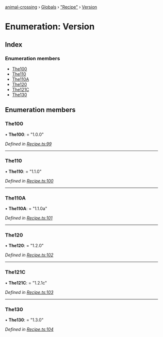 [animal-crossing](../README.md) › [Globals](../globals.md) › ["Recipe"](../modules/_recipe_.md) › [Version](_recipe_.version.md)

# Enumeration: Version

## Index

### Enumeration members

* [The100](_recipe_.version.md#the100)
* [The110](_recipe_.version.md#the110)
* [The110A](_recipe_.version.md#the110a)
* [The120](_recipe_.version.md#the120)
* [The121C](_recipe_.version.md#the121c)
* [The130](_recipe_.version.md#the130)

## Enumeration members

###  The100

• **The100**: = "1.0.0"

*Defined in [Recipe.ts:99](https://github.com/Norviah/animal-crossing/blob/09a17bd/module/types/Recipe.ts#L99)*

___

###  The110

• **The110**: = "1.1.0"

*Defined in [Recipe.ts:100](https://github.com/Norviah/animal-crossing/blob/09a17bd/module/types/Recipe.ts#L100)*

___

###  The110A

• **The110A**: = "1.1.0a"

*Defined in [Recipe.ts:101](https://github.com/Norviah/animal-crossing/blob/09a17bd/module/types/Recipe.ts#L101)*

___

###  The120

• **The120**: = "1.2.0"

*Defined in [Recipe.ts:102](https://github.com/Norviah/animal-crossing/blob/09a17bd/module/types/Recipe.ts#L102)*

___

###  The121C

• **The121C**: = "1.2.1c"

*Defined in [Recipe.ts:103](https://github.com/Norviah/animal-crossing/blob/09a17bd/module/types/Recipe.ts#L103)*

___

###  The130

• **The130**: = "1.3.0"

*Defined in [Recipe.ts:104](https://github.com/Norviah/animal-crossing/blob/09a17bd/module/types/Recipe.ts#L104)*

